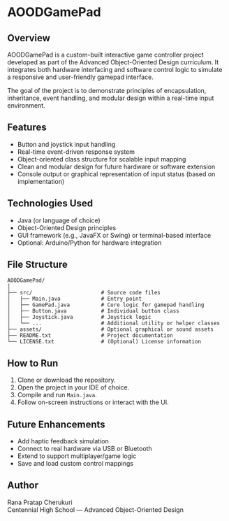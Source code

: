 # AOODGamePad

## Overview

AOODGamePad is a custom-built interactive game controller project developed as part of the Advanced Object-Oriented Design curriculum. It integrates both hardware interfacing and software control logic to simulate a responsive and user-friendly gamepad interface.

The goal of the project is to demonstrate principles of encapsulation, inheritance, event handling, and modular design within a real-time input environment.

## Features

- Button and joystick input handling
- Real-time event-driven response system
- Object-oriented class structure for scalable input mapping
- Clean and modular design for future hardware or software extension
- Console output or graphical representation of input status (based on implementation)

## Technologies Used

- Java (or language of choice)
- Object-Oriented Design principles
- GUI framework (e.g., JavaFX or Swing) or terminal-based interface
- Optional: Arduino/Python for hardware integration

## File Structure

```
AOODGamePad/
│
├── src/                      # Source code files
│   ├── Main.java             # Entry point
│   ├── GamePad.java          # Core logic for gamepad handling
│   ├── Button.java           # Individual button class
│   ├── Joystick.java         # Joystick logic
│   └── ...                   # Additional utility or helper classes
├── assets/                   # Optional graphical or sound assets
├── README.txt                # Project documentation
└── LICENSE.txt               # (Optional) License information
```

## How to Run

1. Clone or download the repository.
2. Open the project in your IDE of choice.
3. Compile and run `Main.java`.
4. Follow on-screen instructions or interact with the UI.

## Future Enhancements

- Add haptic feedback simulation
- Connect to real hardware via USB or Bluetooth
- Extend to support multiplayer/game logic
- Save and load custom control mappings

## Author

Rana Pratap Cherukuri  
Centennial High School — Advanced Object-Oriented Design
